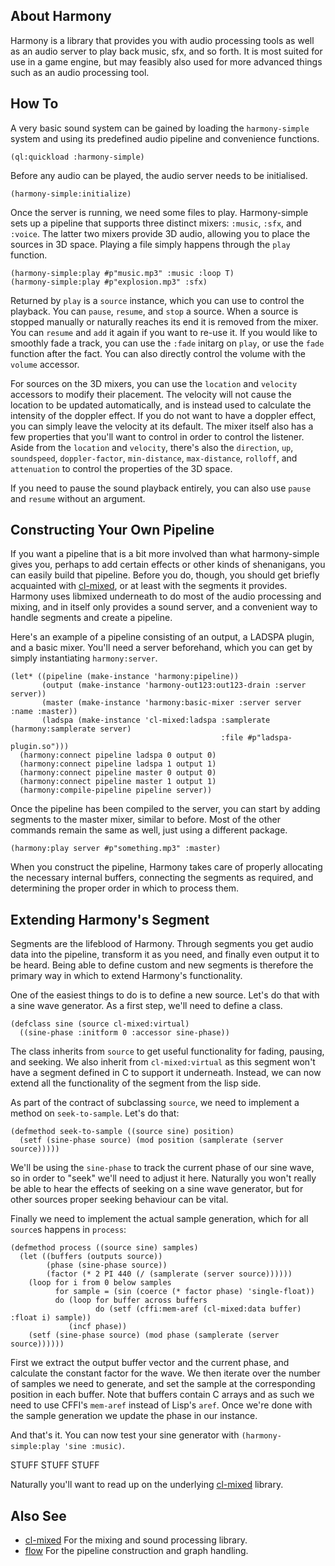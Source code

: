 ## About Harmony
Harmony is a library that provides you with audio processing tools as well as an audio server to play back music, sfx, and so forth. It is most suited for use in a game engine, but may feasibly also used for more advanced things such as an audio processing tool.

## How To
A very basic sound system can be gained by loading the `harmony-simple` system and using its predefined audio pipeline and convenience functions.

    (ql:quickload :harmony-simple)

Before any audio can be played, the audio server needs to be initialised.

    (harmony-simple:initialize)

Once the server is running, we need some files to play. Harmony-simple sets up a pipeline that supports three distinct mixers: `:music`, `:sfx`, and `:voice`. The latter two mixers provide 3D audio, allowing you to place the sources in 3D space. Playing a file simply happens through the `play` function.

    (harmony-simple:play #p"music.mp3" :music :loop T)
    (harmony-simple:play #p"explosion.mp3" :sfx)

Returned by `play` is a `source` instance, which you can use to control the playback. You can `pause`, `resume`, and `stop` a source. When a source is stopped manually or naturally reaches its end it is removed from the mixer. You can `resume` and `add` it again if you want to re-use it. If you would like to smoothly fade a track, you can use the `:fade` initarg on `play`, or use the `fade` function after the fact. You can also directly control the volume with the `volume` accessor.

For sources on the 3D mixers, you can use the `location` and `velocity` accessors to modify their placement. The velocity will not cause the location to be updated automatically, and is instead used to calculate the intensity of the doppler effect. If you do not want to have a doppler effect, you can simply leave the velocity at its default. The mixer itself also has a few properties that you'll want to control in order to control the listener. Aside from the `location` and `velocity`, there's also the `direction`, `up`, `soundspeed`, `doppler-factor`, `min-distance`, `max-distance`, `rolloff`, and `attenuation` to control the properties of the 3D space.

If you need to pause the sound playback entirely, you can also use `pause` and `resume` without an argument.

## Constructing Your Own Pipeline
If you want a pipeline that is a bit more involved than what harmony-simple gives you, perhaps to add certain effects or other kinds of shenanigans, you can easily build that pipeline. Before you do, though, you should get briefly acquainted with [cl-mixed](https://shirakumo.github.io/cl-mixed), or at least with the segments it provides. Harmony uses libmixed underneath to do most of the audio processing and mixing, and in itself only provides a sound server, and a convenient way to handle segments and create a pipeline.

Here's an example of a pipeline consisting of an output, a LADSPA plugin, and a basic mixer. You'll need a server beforehand, which you can get by simply instantiating `harmony:server`.

    (let* ((pipeline (make-instance 'harmony:pipeline))
           (output (make-instance 'harmony-out123:out123-drain :server server))
           (master (make-instance 'harmony:basic-mixer :server server :name :master))
           (ladspa (make-instance 'cl-mixed:ladspa :samplerate (harmony:samplerate server)
                                                   :file #p"ladspa-plugin.so")))
      (harmony:connect pipeline ladspa 0 output 0)
      (harmony:connect pipeline ladspa 1 output 1)
      (harmony:connect pipeline master 0 output 0)
      (harmony:connect pipeline master 1 output 1)
      (harmony:compile-pipeline pipeline server))

Once the pipeline has been compiled to the server, you can start by adding segments to the master mixer, similar to before. Most of the other commands remain the same as well, just using a different package.

    (harmony:play server #p"something.mp3" :master)

When you construct the pipeline, Harmony takes care of properly allocating the necessary internal buffers, connecting the segments as required, and determining the proper order in which to process them.

## Extending Harmony's Segment
Segments are the lifeblood of Harmony. Through segments you get audio data into the pipeline, transform it as you need, and finally even output it to be heard. Being able to define custom and new segments is therefore the primary way in which to extend Harmony's functionality.

One of the easiest things to do is to define a new source. Let's do that with a sine wave generator. As a first step, we'll need to define a class.

    (defclass sine (source cl-mixed:virtual)
      ((sine-phase :initform 0 :accessor sine-phase))

The class inherits from `source` to get useful functionality for fading, pausing, and seeking. We also inherit from `cl-mixed:virtual` as this segment won't have a segment defined in C to support it underneath. Instead, we can now extend all the functionality of the segment from the lisp side.

As part of the contract of subclassing `source`, we need to implement a method on `seek-to-sample`. Let's do that:
    
    (defmethod seek-to-sample ((source sine) position)
      (setf (sine-phase source) (mod position (samplerate (server source)))))

We'll be using the `sine-phase` to track the current phase of our sine wave, so in order to "seek" we'll need to adjust it here. Naturally you won't really be able to hear the effects of seeking on a sine wave generator, but for other sources proper seeking behaviour can be vital.

Finally we need to implement the actual sample generation, which for all `source`s happens in `process`:
    
    (defmethod process ((source sine) samples)
      (let ((buffers (outputs source))
            (phase (sine-phase source))
            (factor (* 2 PI 440 (/ (samplerate (server source))))))
        (loop for i from 0 below samples
              for sample = (sin (coerce (* factor phase) 'single-float))
              do (loop for buffer across buffers
                       do (setf (cffi:mem-aref (cl-mixed:data buffer) :float i) sample))
                 (incf phase))
        (setf (sine-phase source) (mod phase (samplerate (server source))))))

First we extract the output buffer vector and the current phase, and calculate the constant factor for the wave. We then iterate over the number of samples we need to generate, and set the sample at the corresponding position in each buffer. Note that buffers contain C arrays and as such we need to use CFFI's `mem-aref` instead of Lisp's `aref`. Once we're done with the sample generation we update the phase in our instance.

And that's it. You can now test your sine generator with `(harmony-simple:play 'sine :music)`.

STUFF STUFF STUFF

Naturally you'll want to read up on the underlying [cl-mixed](https://shirakumo.github.io/cl-mixed) library.

## Also See

* [cl-mixed](https://shirakumo.github.io/cl-mixed) For the mixing and sound processing library.
* [flow](https://shinmera.github.io/flow) For the pipeline construction and graph handling.
